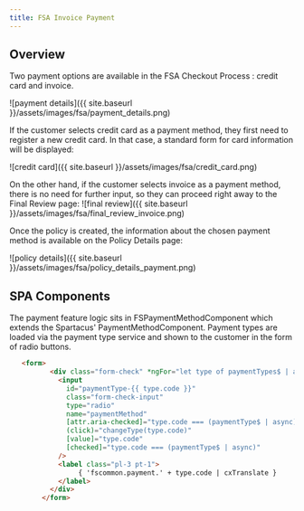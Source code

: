 ```yaml
---
title: FSA Invoice Payment
---
```


## Overview

Two payment options are available in the FSA Checkout Process : credit card and invoice. 

![payment details]({{ site.baseurl }}/assets/images/fsa/payment_details.png)

If the customer selects credit card as a payment method, they first need to register a new credit card. In that case, a standard form for card information will be displayed:

![credit card]({{ site.baseurl }}/assets/images/fsa/credit_card.png)

On the other hand, if the customer selects invoice as a payment method, there is no need for further input, so they can proceed right away to the Final Review page:
![final review]({{ site.baseurl }}/assets/images/fsa/final_review_invoice.png)

Once the policy is created, the information about the chosen payment method is available on the Policy Details page:

![policy details]({{ site.baseurl }}/assets/images/fsa/policy_details_payment.png)


## SPA Components

The payment feature logic sits in FSPaymentMethodComponent which extends the Spartacus' PaymentMethodComponent.
Payment types are loaded via the payment type service and shown to the customer in the form of radio buttons.

```html
   <form>
          <div class="form-check" *ngFor="let type of paymentTypes$ | async">
            <input
              id="paymentType-{{ type.code }}"
              class="form-check-input"
              type="radio"
              name="paymentMethod"
              [attr.aria-checked]="type.code === (paymentType$ | async)"
              (click)="changeType(type.code)"
              [value]="type.code"
              [checked]="type.code === (paymentType$ | async)"
            />
            <label class="pl-3 pt-1">
                 { 'fscommon.payment.' + type.code | cxTranslate }
            </label>
          </div>
        </form>
```
